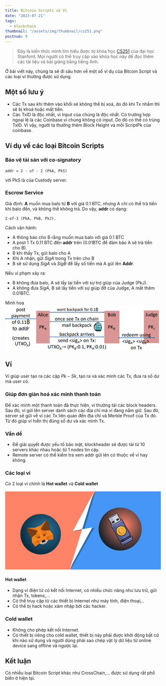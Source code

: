 ```yaml
---
title: Bitcoin Scripts và Ví
date: "2023-07-21"
tags:
  - blockchain
thumbnail: "/assets/img/thumbnail/cs251.png"
postnum: 9
---
```

> Đây là kiến thức mình tìm hiểu được từ khóa học [CS251](https://cs251.stanford.edu/syllabus.html) của đại học Stanford. Mọi người có thể truy cập vào khóa học này để đọc thêm các tài liệu và bài giảng bằng tiếng Anh.

Ở bài viết này, chúng ta sẽ đi sâu hơn về một số ví dụ của Bitcoin Script và các loại ví thường được sử dụng.

## Một số lưu ý

- Các Tx sau khi thêm vào khối sẽ không thể bị xoá, do đó khi Tx nhầm thì sẽ bị khoá hoặc mất tiền.
- Các TxID là độc nhất, vì Input của chúng là độc nhất. Có trường hợp ngoại lệ là các Coinbase vì chúng không có input. Do đó có thể có trùng TxID. Vì vậy, người ta thường thêm Block Height và mỗi ScriptPk của coinbase.

## Ví dụ về các loại Bitcoin Scripts

### Bảo vệ tài sản với co-signatory

	addr = 2 - of - 2 (PkA, PkS) 

với PkS là của Custody server.

### Escrow Service

Giả định: **A** muốn mua balo từ **B** với giá 0.1 BTC, nhưng A chỉ có thể trả tiền khi balo đến, và không thể không trả. Do vậy, **addr** có dạng: 

	2-of-3 (PkA, PkB, PkJ).

Cách vận hành:

- A thông báo cho B rằng muốn mua balo với giá 0.1 BTC
- A post 1 Tx 0.11 BTC đến **addr** trên (0.01BTC để đảm bảo A sẽ trả tiền cho B).
- B khi thấy Tx, gửi balo cho A
- Khi A nhận, gửi $SigA$ trong Tx trên cho B
- B sẽ sử dụng $SigA$ và $SigB$ để lấy số tiền mà A gửi lên **Addr**.

Nếu vi phạm xảy ra:

- B không đưa balo, A sẽ lấy lại tiền với sự trợ giúp của Judge (PkJ).
- A không đưa $SigA$, B sẽ lấy tiền với sự giúp đỡ của Judge, A mất thêm 0.01BTC.

Minh hoạ
<a class="post-image" >
<img itemprop="image"  src="/assets/img/post_img/post9_1.PNG"/>
</a>

## Ví

Ví giúp user tạo ra các cặp $Pk- Sk$, tạo ra và xác minh các Tx, đưa ra số dư mà user có.

### Giúp đơn giản hoá xác minh thanh toán

Để xác minh một thanh toán đã thực hiện, ví thường tải các block headers. Sau đó, ví gửi lên server danh sách các địa chỉ mà ví đang nắm giữ. Sau đó, server sẽ gửi về ví các Tx liên quan đến địa chỉ và Merkle Proof của Tx đó. Từ đó giúp ví hiển thị đúng số dư và xác minh Tx.

### Vấn dề

- Để giải quyết được yếu tố bảo mật, blockheader sẽ được tải từ 10 servers khác nhau hoặc từ 1 nodes tin cậy.
- Remote server có thể kiểm tra xem addr gửi lên có thuộc về ví hay không.

### Các loại ví

Có 2 loại ví chính là **Hot wallet** và **Cold wallet**

<a class="post-image" >
<img itemprop="image"  src="/assets/img/post_img/post9_2.png"/>
</a>

#### Hot wallet

- Dạng ví điện tử có kết nối Internet, có nhiều chức năng như lưu trữ, gửi nhận Tx, tokens,...
- Có thể truy cập từ các thiết bị Internet như máy tính, điện thoại,..
- Có thể bị hack hoặc xâm nhập bởi các hacker.

### Cold wallet

- Không cho phép kết nối Internet.
- Có thiết bị riêng cho cold wallet, thiết bị này phải được khởi động bất cứ khi nào sử dụng và người dùng phải sao chép vật lý dữ liệu từ online device sang offline và ngược lại.

## Kết luận

Có nhiều loại Bitcoin Script khác như CrossChain,... được sử dụng rất phổ biến ở hiện tại.
